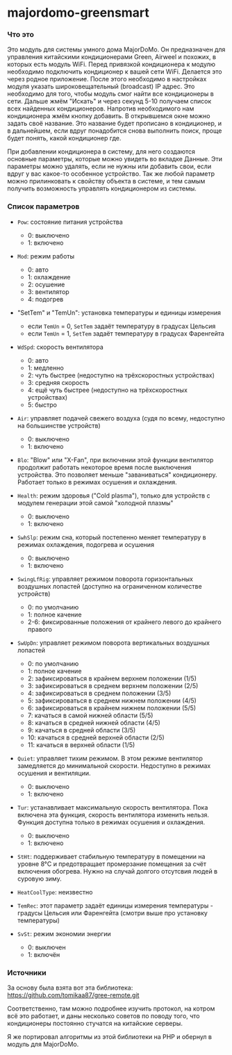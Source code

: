 # majordomo-greensmart

### Что это

Это модуль для системы умного дома MajorDoMo. Он предназначен для управления китайскими кондиционерами Green, Airweel и похожих, в которых есть модуль WiFi.
Перед привязкой кондиционера к модулю необходимо подключить кондиционер к вашей сети WiFi. Делается это через родное приложение.
После этого необходимо в настройках модуля указать широковещательный (broadcast) IP адрес. Это необходимо для того, чтобы модуль смог найти все кондиционеры в сети.
Дальше жмём "Искать" и через секунд 5-10 получаем список всех найденных кондиционеров.
Напротив необходимого нам кондиционера жмём кнопку добавить. В открывшемся окне можно задать своё название. Это название будет прописано в кондиционер, и в дальнейшем, если вдруг понадобится снова выполнить поиск, проще будет понять, какой кондиционер где.

При добавлении кондиционера в систему, для него создаются основные параметры, которые можно увидеть во вкладке Данные.
Эти параметры можно удалять, если не нужны или добавить свои, если вдруг у вас какое-то особенное устройство.
Так же любой параметр можно прилинковать к свойству объекта в системе, и тем самым получить возможность управлять кондиционером из системы.

### Список параметров

* `Pow`: состояние питания устройства
  * 0: выключено
  * 1: включено
  
* `Mod`: режим работы
  * 0: авто
  * 1: охлаждение
  * 2: осушение
  * 3: вентилятор
  * 4: подогрев
  
* "SetTem" и "TemUn": установка температуры и единицы измерения
  * если `TemUn` = 0, `SetTem` задаёт температуру в градусах Цельсия
  * если `TemUn` = 1, `SetTem` задаёт температуру в градусах Фаренгейта
  
* `WdSpd`: скорость вентилятора
  * 0: авто
  * 1: медленно
  * 2: чуть быстрее (недоступно на трёхскоростных устройствах)
  * 3: средняя скорость
  * 4: ещё чуть быстрее (недоступно на трёхскоростных устройствах)
  * 5: быстро

* `Air`: управляет подачей свежего воздуха (судя по всему, недоступно на большинстве устройств)
  * 0: выключено
  * 1: включено

* `Blo`: "Blow" или "X-Fan", при включении этой функции вентилятор продолжит работать некоторое время после выключения устройства. Это позволяет меньше "заваниваться" кондиционеру. Работает только в режимах осушения и охлаждения.

* `Health`: режим здоровья ("Cold plasma"), только для устройств с модулем генерации этой самой "холодной плазмы"
  * 0: выключено
  * 1: включено
  
* `SwhSlp`: режим сна, который постепенно меняет температуру в режимах охлаждения, подогрева и осушения
  * 0: выключено
  * 1: включено

* `SwingLfRig`: управляет режимом поворота горизонтальных воздушных лопастей (доступно на ограниченном количестве устройств)
  * 0: по умолчанию
  * 1: полное качение
  * 2-6: фиксированные положения от крайнего левого до крайнего правого

* `SwUpDn`: управляет режимом поворота вертикальных воздушных лопастей
  * 0: по умолчанию
  * 1: полное качение
  * 2: зафиксироваться в крайнем верхнем положении (1/5)
  * 3: зафиксироваться в среднем верхнем положении (2/5)
  * 4: зафиксироваться в среднем положении (3/5)
  * 5: зафиксироваться в среднем нижнем положении (4/5)
  * 6: зафиксироваться в крайнем нижнем положении (5/5)
  * 7: качаться в самой нижней области (5/5)
  * 8: качаться в средней нижней области (4/5)
  * 9: качаться в средней области (3/5)
  * 10: качаться в средней верхней области (2/5)
  * 11: качаться в  верхней области (1/5)

* `Quiet`: управляет тихим режимом. В этом режиме вентилятор замедляется до минимальной скорости. Недоступно в режимах осушения и вентиляции.
  * 0: выключено
  * 1: включено
  
* `Tur`: устанавливает максимальную скорость вентилятора. Пока включена эта функция, скорость вентилятора изменить нельзя. Функция доступна только в режимах осушения и охлаждения.
  * 0: выключено
  * 1: включено

* `StHt`: поддерживает стабильную температуру в помещении на уровне 8°C и предотвращает промерзание помещения за счёт включения обогрева. Нужно на случай долгого отсутсвия людей в суровую зиму.

* `HeatCoolType`: неизвестно

* `TemRec`: этот параметр задаёт единицы измерения температуры - градусы Цельсия или Фаренгейта (смотри выше про установку температуры)

* `SvSt`: режим экономии энергии
  * 0: выключен
  * 1: включён

### Источники

За основу была взята вот эта библиотека:
https://github.com/tomikaa87/gree-remote.git

Соответственно, там можно подробнее изучить протокол, на котром всё это работает, и даны несколько советов по поводу того, что кондиционеры постоянно стучатся на китайские серверы.

Я же портировал алгоритмы из этой библиотеки на PHP и обернул в модуль для MajorDoMo.

